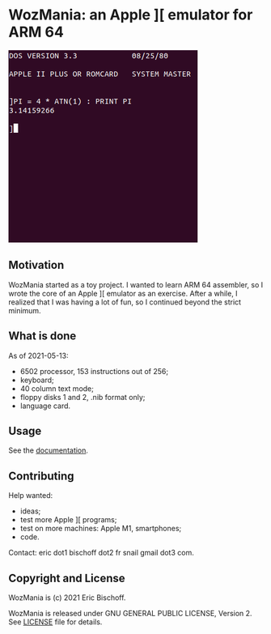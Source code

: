 # WozMania: an Apple ][ emulator for ARM 64

![DOS and Basic in wozmania](/docs/wozmania-basic.png)

## Motivation

WozMania started as a toy project. I wanted to learn ARM 64 assembler,
so I wrote the core of an Apple ][ emulator as an exercise. After a while,
I realized that I was having a lot of fun, so I continued beyond
the strict minimum.


## What is done

As of 2021-05-13:

* 6502 processor, 153 instructions out of 256;
* keyboard;
* 40 column text mode;
* floppy disks 1 and 2, .nib format only;
* language card.


## Usage

See the [documentation](/docs/usage.md).


## Contributing

Help wanted:

* ideas;
* test more Apple ][ programs;
* test on more machines: Apple M1, smartphones;
* code.

Contact: eric dot1 bischoff dot2 fr snail gmail dot3 com.


## Copyright and License

WozMania is (c) 2021 Eric Bischoff.

WozMania is released under GNU GENERAL PUBLIC LICENSE, Version 2.
See [LICENSE](LICENSE) file for details.
